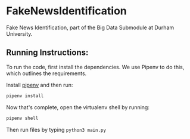 # FakeNewsIdentification
Fake News Identification, part of the Big Data Submodule at Durham University.

## Running Instructions:
To run the code, first install the dependencies. We use Pipenv to do this, which outlines the requirements.

Install [pipenv](http://pipenv.readthedocs.io/en/latest/) and then run:

```bash
pipenv install
```

Now that's complete, open the virtualenv shell by running:

```bash
pipenv shell
```

Then run files by typing ```python3 main.py```
